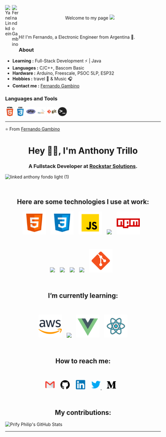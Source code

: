 <a href="https://ar.linkedin.com/in/fmgambino">
  <img align="left" alt="Yanel Linkdein" width="22px" src="https://cdn.jsdelivr.net/npm/simple-icons@v3/icons/linkedin.svg" />
</a>
<a href="https://github.com/fmgambino">
  <img align="left" alt="Fernando Gambino" width="22px" src="https://cdn.jsdelivr.net/npm/simple-icons@v3/icons/github.svg" />
</a>
</br>
<div align="center">
<p align="center">Welcome to my page <img src="https://media.giphy.com/media/hvRJCLFzcasrR4ia7z/giphy.gif" width="25px"> </p> </br> 
</div>
 <p>Hi! I'm Fernando, a Electronic Engineer from Argentina 🚀. </p>

### About

-  **Learning :** Full-Stack Development :zap: | Java    
-  **Languages :** C/C++, Bascom Basic
-  **Hardware :** Arduino, Freescale, PSOC 5LP, ESP32
-  **Hobbies :** travel :cherries: & Music :headphones:
-  **Contact me :** [Fernando Gambino](https://ar.linkedin.com/in/fmgambino)


### Languages and Tools

 
<code><img height="30" src="https://raw.githubusercontent.com/github/explore/80688e429a7d4ef2fca1e82350fe8e3517d3494d/topics/html/html.png"></code>
<code><img height="30" src="https://raw.githubusercontent.com/github/explore/80688e429a7d4ef2fca1e82350fe8e3517d3494d/topics/css/css.png"></code>
<code><img height="30" src="https://raw.githubusercontent.com/github/explore/80688e429a7d4ef2fca1e82350fe8e3517d3494d/topics/php/php.png"></code>
<code><img height="30" src="https://raw.githubusercontent.com/github/explore/80688e429a7d4ef2fca1e82350fe8e3517d3494d/topics/mysql/mysql.png"></code>
<code><img height="30" src="https://raw.githubusercontent.com/github/explore/80688e429a7d4ef2fca1e82350fe8e3517d3494d/topics/git/git.png"></code>
<code><img height="30" src="https://raw.githubusercontent.com/github/explore/80688e429a7d4ef2fca1e82350fe8e3517d3494d/topics/terminal/terminal.png"></code>



---
⭐️ From [Fernando Gambino](https://github.com/fmgambino)





<h1 align="center"> Hey 👋🏽, I'm Anthony Trillo </h1>

<h3 align="center">
  A Fullstack Developer at <a href="https://rockstarsolutions.tech/">Rockstar Solutions</a>.  
</h3>

![linked anthony fondo light (1)](https://media-exp1.licdn.com/dms/image/C5616AQGgs1j49PYLKg/profile-displaybackgroundimage-shrink_350_1400/0/1631665759089?e=1637193600&v=beta&t=i2RgaYV0MrZfyS2oS5RCi54bL__QDIMspICTfJ_Pv6E)

<br/>

<h2 align="center">
  Here are some technologies I use at work:
</h2>

<p align="center">
  <code><img height="75" src="https://github.com/chandan-reddy-k/chandan-reddy-k/blob/master/assets/html.png"></code> &nbsp;&nbsp;
  <code><img height="75" src="https://github.com/chandan-reddy-k/chandan-reddy-k/blob/master/assets/css.png"></code> &nbsp;&nbsp;
  <code><img height="75" src="https://github.com/chandan-reddy-k/chandan-reddy-k/blob/master/assets/js.png"></code> &nbsp;&nbsp;
  <code><img height="75" src="assets/Bootstrap.png"></code> &nbsp;&nbsp;
  <code><img height="75" src="https://github.com/chandan-reddy-k/chandan-reddy-k/blob/master/assets/npm.png"></code> &nbsp;&nbsp;
</p>

<br/>

<p align="center">
  <code><img height="75" src="assets/laravel.png"></code> &nbsp;&nbsp;
  <code><img height="75" src="assets/codeigniter.png"></code> &nbsp;&nbsp;
  <code><img height="75" src="assets/php.png"></code> &nbsp;&nbsp;
  <code><img height="75" src="assets/mysql.png"></code> &nbsp;&nbsp;
  <code><img height="75" src="https://github.com/chandan-reddy-k/chandan-reddy-k/blob/master/assets/git.png"></code> &nbsp;&nbsp;
</p>

<br/>

<h2 align="center">
  I’m currently learning:
</h2>
<br/>
<p align="center">
  <code><img height="75" src="https://github.com/chandan-reddy-k/chandan-reddy-k/blob/master/assets/aws.png"></code> &nbsp;&nbsp;
  <code><img height="75" src="assets/docker.png"></code> &nbsp;&nbsp;
  <code><img height="75" src="https://github.com/chandan-reddy-k/chandan-reddy-k/blob/master/assets/vue.png"></code> &nbsp;&nbsp;
  <code><img height="75" src="https://github.com/chandan-reddy-k/chandan-reddy-k/blob/master/assets/react.png"></code>
</p>

<br/>

<h2 align="center">
  How to reach me:
</h2>
<br/>
<p align="center">
  <a href="mailto:anth.trillo@gmail.com"><img src="https://github.com/chandan-reddy-k/chandan-reddy-k/blob/master/assets/gmail.svg" width="30px" alt="mail"></a> &nbsp; &nbsp;
  <a href="https://github.com/anthonytrillo"><img src="https://github.com/chandan-reddy-k/chandan-reddy-k/blob/master/assets/github.svg" width="30px" alt="mail"></a> &nbsp; &nbsp;
  <a href="https://in.linkedin.com/in/anthonytrillo"><img src="https://github.com/chandan-reddy-k/chandan-reddy-k/blob/master/assets/linkedin.svg" width="30px" alt="LinkedIn"></a> &nbsp; &nbsp;
  <a href="https://twitter.com/anthony_trillo_"><img src="https://github.com/chandan-reddy-k/chandan-reddy-k/blob/master/assets/twitter.svg" width="30px" alt="Twitter">     </a> &nbsp; &nbsp;
  <a href="https://medium.com/@anth.trillo"><img src="https://github.com/chandan-reddy-k/chandan-reddy-k/blob/master/assets/medium.svg" width="30px" alt="medium"></a> &nbsp; &nbsp;
</p>

<br/>

<h2 align="center">
  My contributions:
</h2>

![Prify Philip's GitHub Stats](https://github-readme-stats.vercel.app/api?username=anthonytrillo&hide=["stars"]&show_icons=true)

-------
       
